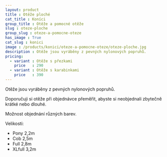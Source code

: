 ```yaml
---
layout: product
title : Otěže ploché
cat_title : Koníci
group_title : Otěže a pomocné otěže
slug : oteze-ploche
group_slug : oteze-a-pomocne-oteze
has_image : True
cat_slug : konici
image : /products/konici/oteze-a-pomocne-oteze/oteze-ploche.jpg
description : Otěže jsou vyráběny z pevných nylonových popruhů.
pricing:
  - variant : Otěže s přezkami
    price   : 290
  - variant : Otěže s karabinkami
    price   : 390
---
```


Otěže jsou vyráběny z pevných nylonových popruhů.

Doporučuji si otěže při objednávce přeměřit, abyste si neobjednali zbytečně krátké nebo dlouhé.

Možnost objednání různých barev.

Velikosti:

 - Pony 2,2m
 - Cob 2,5m
 - Full 2,8m
 - XLfull 3,2m

